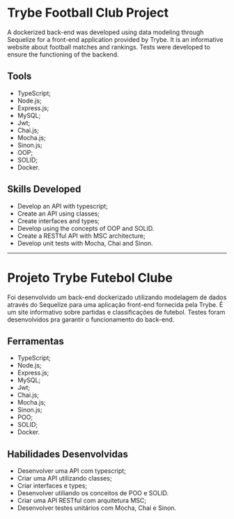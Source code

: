 # Trybe Football Club Project

A dockerized back-end was developed using data modeling through Sequelize for a front-end application provided by Trybe. It is an informative website about football matches and rankings. Tests were developed to ensure the functioning of the backend.


## Tools

   * TypeScript;
   * Node.js;
   * Express.js;
   * MySQL;
   * Jwt;
   * Chai.js;
   * Mocha.js;
   * Sinon.js;
   * OOP;
   * SOLID;
   * Docker.


## Skills Developed

   * Develop an API with typescript;
   * Create an API using classes;
   * Create interfaces and types;
   * Develop using the concepts of OOP and SOLID.
   * Create a RESTful API with MSC architecture;
   * Develop unit tests with Mocha, Chai and Sinon.



--------------------------



# Projeto Trybe Futebol Clube

Foi desenvolvido um back-end dockerizado utilizando modelagem de dados através do Sequelize para uma aplicação front-end fornecida pela Trybe. É um site informativo sobre partidas e classificações de futebol. Testes foram desenvolvidos pra garantir o funcionamento do back-end.


## Ferramentas

  * TypeScript;
  * Node.js;
  * Express.js;
  * MySQL;
  * Jwt;
  * Chai.js;
  * Mocha.js;
  * Sinon.js;
  * POO;
  * SOLID;
  * Docker.


## Habilidades Desenvolvidas

  * Desenvolver uma API com typescript;
  * Criar uma API utilizando classes;
  * Criar interfaces e types;
  * Desenvolver utiliando os conceitos de POO e SOLID.
  * Criar uma API RESTful com arquitetura MSC;
  * Desenvolver testes unitários com Mocha, Chai e Sinon.
